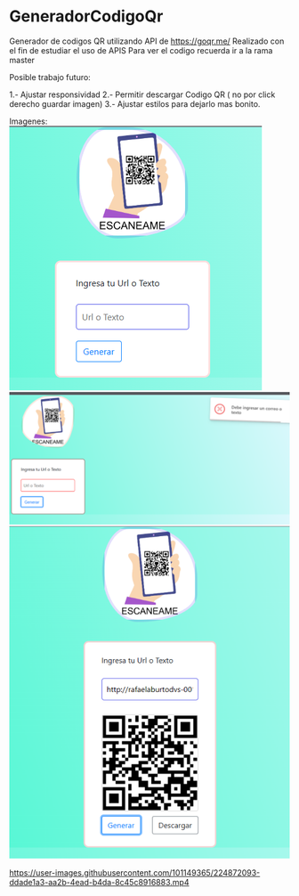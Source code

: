 # GeneradorCodigoQr
Generador de codigos QR utilizando API de https://goqr.me/
Realizado con el fin de estudiar el uso de APIS
Para ver el codigo recuerda ir a la rama master

Posible trabajo futuro:

1.- Ajustar responsividad
2.- Permitir descargar Codigo QR ( no por click derecho guardar imagen)
3.- Ajustar estilos para dejarlo mas bonito.

Imagenes: 
![imagen 1](https://github.com/Hachigud/GeneradorCodigoQr/blob/main/Imagenes/1.png)
![imagen 2](https://github.com/Hachigud/GeneradorCodigoQr/blob/main/Imagenes/2.png)
![imagen 3](https://github.com/Hachigud/GeneradorCodigoQr/blob/main/Imagenes/3.png)



https://user-images.githubusercontent.com/101149365/224872093-ddade1a3-aa2b-4ead-b4da-8c45c8916883.mp4

